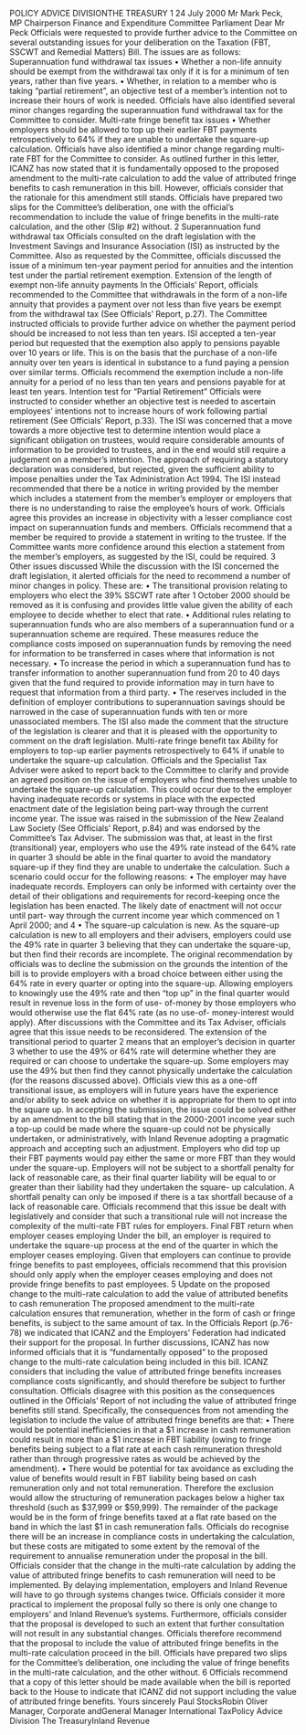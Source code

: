 POLICY ADVICE DIVISIONTHE TREASURY 1 24 July 2000 Mr Mark Peck, MP Chairperson Finance and Expenditure Committee Parliament Dear Mr Peck Officials were requested to provide further advice to the Committee on several outstanding issues for your deliberation on the Taxation (FBT, SSCWT and Remedial Matters) Bill. The issues are as follows: Superannuation fund withdrawal tax issues • Whether a non-life annuity should be exempt from the withdrawal tax only if it is for a minimum of ten years, rather than five years. • Whether, in relation to a member who is taking “partial retirement”, an objective test of a member’s intention not to increase their hours of work is needed. Officials have also identified several minor changes regarding the superannuation fund withdrawal tax for the Committee to consider. Multi-rate fringe benefit tax issues • Whether employers should be allowed to top up their earlier FBT payments retrospectively to 64% if they are unable to undertake the square-up calculation. Officials have also identified a minor change regarding multi-rate FBT for the Committee to consider. As outlined further in this letter, ICANZ has now stated that it is fundamentally opposed to the proposed amendment to the multi-rate calculation to add the value of attributed fringe benefits to cash remuneration in this bill. However, officials consider that the rationale for this amendment still stands. Officials have prepared two slips for the Committee’s deliberation, one with the official’s recommendation to include the value of fringe benefits in the multi-rate calculation, and the other (Slip #2) without. 2 Superannuation fund withdrawal tax Officials consulted on the draft legislation with the Investment Savings and Insurance Association (ISI) as instructed by the Committee. Also as requested by the Committee, officials discussed the issue of a minimum ten-year payment period for annuities and the intention test under the partial retirement exemption. Extension of the length of exempt non-life annuity payments In the Officials’ Report, officials recommended to the Committee that withdrawals in the form of a non-life annuity that provides a payment over not less than five years be exempt from the withdrawal tax (See Officials’ Report, p.27). The Committee instructed officials to provide further advice on whether the payment period should be increased to not less than ten years. ISI accepted a ten-year period but requested that the exemption also apply to pensions payable over 10 years or life. This is on the basis that the purchase of a non-life annuity over ten years is identical in substance to a fund paying a pension over similar terms. Officials recommend the exemption include a non-life annuity for a period of no less than ten years and pensions payable for at least ten years. Intention test for “Partial Retirement” Officials were instructed to consider whether an objective test is needed to ascertain employees’ intentions not to increase hours of work following partial retirement (See Officials’ Report, p.33). The ISI was concerned that a move towards a more objective test to determine intention would place a significant obligation on trustees, would require considerable amounts of information to be provided to trustees, and in the end would still require a judgement on a member’s intention. The approach of requiring a statutory declaration was considered, but rejected, given the sufficient ability to impose penalties under the Tax Administration Act 1994. The ISI instead recommended that there be a notice in writing provided by the member which includes a statement from the member’s employer or employers that there is no understanding to raise the employee’s hours of work. Officials agree this provides an increase in objectivity with a lesser compliance cost impact on superannuation funds and members. Officials recommend that a member be required to provide a statement in writing to the trustee. If the Committee wants more confidence around this election a statement from the member’s employers, as suggested by the ISI, could be required. 3 Other issues discussed While the discussion with the ISI concerned the draft legislation, it alerted officials for the need to recommend a number of minor changes in policy. These are: • The transitional provision relating to employers who elect the 39% SSCWT rate after 1 October 2000 should be removed as it is confusing and provides little value given the ability of each employee to decide whether to elect that rate. • Additional rules relating to superannuation funds who are also members of a superannuation fund or a superannuation scheme are required. These measures reduce the compliance costs imposed on superannuation funds by removing the need for information to be transferred in cases where that information is not necessary. • To increase the period in which a superannuation fund has to transfer information to another superannuation fund from 20 to 40 days given that the fund required to provide information may in turn have to request that information from a third party. • The reserves included in the definition of employer contributions to superannuation savings should be narrowed in the case of superannuation funds with ten or more unassociated members. The ISI also made the comment that the structure of the legislation is clearer and that it is pleased with the opportunity to comment on the draft legislation. Multi-rate fringe benefit tax Ability for employers to top-up earlier payments retrospectively to 64% if unable to undertake the square-up calculation. Officials and the Specialist Tax Adviser were asked to report back to the Committee to clarify and provide an agreed position on the issue of employers who find themselves unable to undertake the square-up calculation. This could occur due to the employer having inadequate records or systems in place with the expected enactment date of the legislation being part-way through the current income year. The issue was raised in the submission of the New Zealand Law Society (See Officials’ Report, p.84) and was endorsed by the Committee’s Tax Adviser. The submission was that, at least in the first (transitional) year, employers who use the 49% rate instead of the 64% rate in quarter 3 should be able in the final quarter to avoid the mandatory square-up if they find they are unable to undertake the calculation. Such a scenario could occur for the following reasons: • The employer may have inadequate records. Employers can only be informed with certainty over the detail of their obligations and requirements for record-keeping once the legislation has been enacted. The likely date of enactment will not occur until part- way through the current income year which commenced on 1 April 2000; and 4 • The square-up calculation is new. As the square-up calculation is new to all employers and their advisers, employers could use the 49% rate in quarter 3 believing that they can undertake the square-up, but then find their records are incomplete. The original recommendation by officials was to decline the submission on the grounds the intention of the bill is to provide employers with a broad choice between either using the 64% rate in every quarter or opting into the square-up. Allowing employers to knowingly use the 49% rate and then “top up” in the final quarter would result in revenue loss in the form of use- of-money by those employers who would otherwise use the flat 64% rate (as no use-of- money-interest would apply). After discussions with the Committee and its Tax Adviser, officials agree that this issue needs to be reconsidered. The extension of the transitional period to quarter 2 means that an employer’s decision in quarter 3 whether to use the 49% or 64% rate will determine whether they are required or can choose to undertake the square-up. Some employers may use the 49% but then find they cannot physically undertake the calculation (for the reasons discussed above). Officials view this as a one-off transitional issue, as employers will in future years have the experience and/or ability to seek advice on whether it is appropriate for them to opt into the square up. In accepting the submission, the issue could be solved either by an amendment to the bill stating that in the 2000-2001 income year such a top-up could be made where the square-up could not be physically undertaken, or administratively, with Inland Revenue adopting a pragmatic approach and accepting such an adjustment. Employers who did top up their FBT payments would pay either the same or more FBT than they would under the square-up. Employers will not be subject to a shortfall penalty for lack of reasonable care, as their final quarter liability will be equal to or greater than their liability had they undertaken the square- up calculation. A shortfall penalty can only be imposed if there is a tax shortfall because of a lack of reasonable care. Officials recommend that this issue be dealt with legislatively and consider that such a transitional rule will not increase the complexity of the multi-rate FBT rules for employers. Final FBT return when employer ceases employing Under the bill, an employer is required to undertake the square-up process at the end of the quarter in which the employer ceases employing. Given that employers can continue to provide fringe benefits to past employees, officials recommend that this provision should only apply when the employer ceases employing and does not provide fringe benefits to past employees. 5 Update on the proposed change to the multi-rate calculation to add the value of attributed benefits to cash remuneration The proposed amendment to the multi-rate calculation ensures that remuneration, whether in the form of cash or fringe benefits, is subject to the same amount of tax. In the Officials Report (p.76-78) we indicated that ICANZ and the Employers’ Federation had indicated their support for the proposal. In further discussions, ICANZ has now informed officials that it is “fundamentally opposed” to the proposed change to the multi-rate calculation being included in this bill. ICANZ considers that including the value of attributed fringe benefits increases compliance costs significantly, and should therefore be subject to further consultation. Officials disagree with this position as the consequences outlined in the Officials’ Report of not including the value of attributed fringe benefits still stand. Specifically, the consequences from not amending the legislation to include the value of attributed fringe benefits are that: • There would be potential inefficiencies in that a $1 increase in cash remuneration could result in more than a $1 increase in FBT liability (owing to fringe benefits being subject to a flat rate at each cash remuneration threshold rather than through progressive rates as would be achieved by the amendment). • There would be potential for tax avoidance as excluding the value of benefits would result in FBT liability being based on cash remuneration only and not total remuneration. Therefore the exclusion would allow the structuring of remuneration packages below a higher tax threshold (such as $37,999 or $59,999). The remainder of the package would be in the form of fringe benefits taxed at a flat rate based on the band in which the last $1 in cash remuneration falls. Officials do recognise there will be an increase in compliance costs in undertaking the calculation, but these costs are mitigated to some extent by the removal of the requirement to annualise remuneration under the proposal in the bill. Officials consider that the change in the multi-rate calculation by adding the value of attributed fringe benefits to cash remuneration will need to be implemented. By delaying implementation, employers and Inland Revenue will have to go through systems changes twice. Officials consider it more practical to implement the proposal fully so there is only one change to employers’ and Inland Revenue’s systems. Furthermore, officials consider that the proposal is developed to such an extent that further consultation will not result in any substantial changes. Officials therefore recommend that the proposal to include the value of attributed fringe benefits in the multi-rate calculation proceed in the bill. Officials have prepared two slips for the Committee’s deliberation, one including the value of fringe benefits in the multi-rate calculation, and the other without. 6 Officials recommend that a copy of this letter should be made available when the bill is reported back to the House to indicate that ICANZ did not support including the value of attributed fringe benefits. Yours sincerely Paul StocksRobin Oliver Manager, Corporate andGeneral Manager International TaxPolicy Advice Division The TreasuryInland Revenue